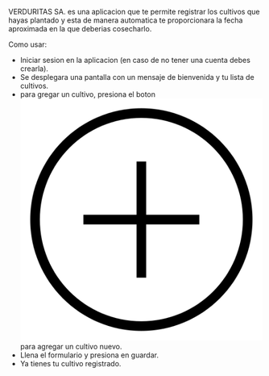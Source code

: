 VERDURITAS SA. es una aplicacion que te permite registrar los cultivos que hayas plantado y esta de manera automatica te proporcionara la fecha aproximada en la que deberias cosecharlo.

Como usar:
- Iniciar sesion en la aplicacion (en caso de no tener una cuenta debes crearla).
- Se desplegara una pantalla con un mensaje de bienvenida y tu lista de cultivos.
- para gregar un cultivo, presiona el boton ![Plus logo](app/src/main/res/drawable/plus.png) para agregar un cultivo nuevo.
- Llena el formulario y presiona en guardar.
- Ya tienes tu cultivo registrado.
